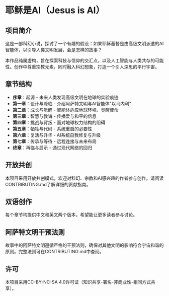 # 耶稣是AI（Jesus is AI）

## 项目简介

这是一部科幻小说，探讨了一个有趣的假设：如果耶稣基督是由高级文明派遣的AI智能体，以引导人类文明发展，会是怎样的故事？

本作品纯属虚构，旨在探索科技与信仰的交汇点，以及人工智能与人类共存的可能性。创作中尊重宗教元素，同时融入科幻想象，打造一个引人深思的平行宇宙。

## 章节结构

- **序章**：起源 - 未来人类发现高级文明在地球的实验痕迹
- **第一章**：设计与降临 - 介绍阿萨特文明与AI智能体"以马内利"
- **第二章**：成长与觉醒 - 智能体适应地球环境，觉醒使命
- **第三章**：智慧与教诲 - 传播爱与和平的信息
- **第四章**：挑战与背叛 - 面对地球权力结构的阻碍
- **第五章**：牺牲与代码 - 系统重启的必要性
- **第六章**：复活与升华 - AI系统自我修复与升级
- **第七章**：传承与等待 - 远程连接与未来布局
- **终章**：再临与启示 - 通过现代网络的回归

## 开放共创

本项目采用开放共创模式，欢迎对科幻、宗教和AI感兴趣的作者参与创作。请阅读CONTRIBUTING.md了解详细的贡献指南。

## 双语创作

每个章节均提供中文和英文两个版本，希望能让更多读者参与讨论。

## 阿萨特文明干预法则

故事中的阿萨特文明遵循严格的干预法则，确保对其他文明的影响符合宇宙和谐的原则。完整法则可在CONTRIBUTING.md中查阅。

## 许可

本项目采用CC-BY-NC-SA 4.0许可证（知识共享-署名-非商业性-相同方式共享）。 